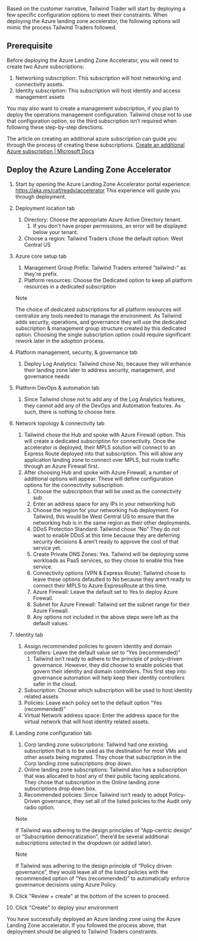 Based on the customer narrative, Tailwind Trader will start by deploying a few specific configuration options to meet their constraints. When deploying the Azure landing zone accelerator, the following options will mimic the process Tailwind Traders followed.

## Prerequisite

Before deploying the Azure Landing Zone Accelerator, you will need to create two Azure subscriptions:

1.	Networking subscription: This subscription will host networking and connectivity assets.
1.	Identity subscription: This subscription will host identity and access management assets 

You may also want to create a management subscription, if you plan to deploy the operations management configuration. Tailwind chose not to use that configuration option, so the third subscription isn’t required when following these step-by-step directions.

The article on creating an additional azure subscription can guide you through the process of creating these subscriptions. [Create an additional Azure subscription | Microsoft Docs](/azure/cost-management-billing/manage/create-subscription?msclkid=155dc2d3d16511ec86451b2c110c6653)

## Deploy the Azure Landing Zone Accelerator

1. Start by opening the Azure Landing Zone Accelerator portal experience: https://aka.ms/caf/ready/accelerator This experience will guide you through deployment.
1. Deployment location tab
   1. Directory: Choose the appropriate Azure Active Directory tenant.
      1. If you don't have proper permissions, an error will be displayed below your tenant.
   1. Choose a region: Tailwind Traders chose the default option: West Central US
1. Azure core setup tab
   1. Management Group Prefix: Tailwind Traders entered "tailwind-" as they're prefix.
   1. Platform resources: Choose the Dedicated option to keep all platform resources in a dedicated subscription

   > [!NOTE]
   > The choice of dedicated subscriptions for all platform resources will centralize any tools needed to manage the environment. As Tailwind adds security, operations, and governance they will use the dedicated subscription & management group structure created by this dedicated option. Choosing the single subscription option could require significant rework later in the adoption process.

1. Platform management, security, & governance tab
   1. Deploy Log Analytics: Tailwind chose No, because they will enhance their landing zone later to address security, management, and governance needs
1. Platform DevOps & automation tab
   1. Since Tailwind chose not to add any of the Log Analytics features, they cannot add any of the DevOps and Automation features. As such, there is nothing to choose here.
1. Network topology & connectivity tab
   1. Tailwind chose the Hub and spoke with Azure Firewall option. This will create a dedicated subscription for connectivity. Once the accelerator is deployed, their MPLS solution will connect to an Express Route deployed into that subscription. This will allow any application landing zone to connect over MPLS, but route traffic through an Azure Firewall first.
   1. After choosing Hub and spoke with Azure Firewall, a number of additional options will appear. These will define configuration options for the connectivity subscription.
      1. Choose the subscription that will be used as the connectivity sub.
      1. Enter an address space for any IPs in your networking hub
      1. Choose the region for your networking hub deployment. For Tailwind, this would be West Central US to ensure that the networking hub is in the same region as their other deployments.
      1. DDoS Protection Standard: Tailwind chose “No” They do not want to enable DDoS at this time because they are deferring security decisions & aren’t ready to approve the cost of that service yet.
      1. Create Private DNS Zones: Yes. Tailwind will be deploying some workloads as PaaS services, so they chose to enable this free service.
      1. Connectivity options (VPN & Express Route): Tailwind chose to leave these options defaulted to No because they aren’t ready to connect their MPLS to Azure ExpressRoute at this time.
      1. Azure Firewall: Leave the default set to Yes to deploy Azure Firewall.
      1. Subnet for Azure Firewall: Tailwind set the subnet range for their Azure Firewall.
      1. Any options not included in the above steps were left as the default values.
1. Identity tab
   1. Assign recommended policies to govern identity and domain controllers: Leave the default value set to “Yes (recommended)”
      1. Tailwind isn’t ready to adhere to the principle of policy-driven governance. However, they did choose to enable policies that govern their identity and domain controllers. This first step into governance automation will help keep their identity controllers safer in the cloud.
   1. Subscription: Choose which subscription will be used to host identity related assets
   1. Policies: Leave each policy set to the default option “Yes (recommended)”
   1. Virtual Network address space: Enter the address space for the virtual network that will host identity related assets.
1. Landing zone configuration tab
   1. Corp landing zone subscriptions: Tailwind had one existing subscription that is to be used as the destination for most VMs and other assets being migrated. They chose that subscription in the Corp landing zone subscriptions drop down.
   1. Online landing zone subscriptions: Tailwind also has a subscription that was allocated to host any of their public facing applications. They chose that subscription in the Online landing zone subscriptions drop down box.
   1. Recommended policies: Since Tailwind isn’t ready to adopt Policy-Driven governance, they set all of the listed policies to the Audit only radio option.

   > [!NOTE]
   > If Tailwind was adhering to the design principles of "App-centric design” or “Subscription democratization”, there’d be several additional subscriptions selected in the dropdown (or added later).

   > [!NOTE]
   > If Tailwind was adhering to the design principle of “Policy driven governance”, they would leave all of the listed policies with the recommended option of “Yes (recommended)” to automatically enforce governance decisions using Azure Policy.

1. Click "Review + create" at the bottom of the screen to proceed.
1. Click "Create" to deploy your environment

You have successfully deployed an Azure landing zone using the Azure Landing Zone accelerator. If you followed the process above, that deployment should be aligned to Tailwind Traders constraints.
